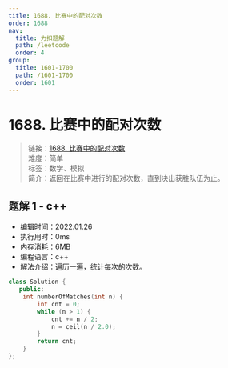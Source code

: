 ```yaml
---
title: 1688. 比赛中的配对次数
order: 1688
nav:
  title: 力扣题解
  path: /leetcode
  order: 4
group:
  title: 1601-1700
  path: /1601-1700
  order: 1601
---
```


# 1688. 比赛中的配对次数

> 链接：[1688. 比赛中的配对次数](https://leetcode-cn.com/problems/count-of-matches-in-tournament/)  
> 难度：简单  
> 标签：数学、模拟  
> 简介：返回在比赛中进行的配对次数，直到决出获胜队伍为止。

## 题解 1 - c++

- 编辑时间：2022.01.26
- 执行用时：0ms
- 内存消耗：6MB
- 编程语言：c++
- 解法介绍：遍历一遍，统计每次的次数。

```cpp
class Solution {
   public:
    int numberOfMatches(int n) {
        int cnt = 0;
        while (n > 1) {
            cnt += n / 2;
            n = ceil(n / 2.0);
        }
        return cnt;
    }
};
```
